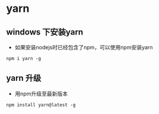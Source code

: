 # yarn

## windows 下安装yarn

* 如果安装nodejs时已经包含了npm，可以使用npm安装yarn
```
npm i yarn -g
```

## yarn 升级
* 用npm升级至最新版本  
```
npm install yarn@latest -g
```